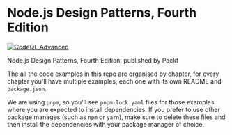 # Node.js Design Patterns, Fourth Edition

[![CodeQL Advanced](https://github.com/ibiscum/Node.js-Design-Patterns-Fourth-Edition/actions/workflows/codeql.yml/badge.svg)](https://github.com/ibiscum/Node.js-Design-Patterns-Fourth-Edition/actions/workflows/codeql.yml)

Node.js Design Patterns, Fourth Edition, published by Packt

The all the code examples in this repo are organised by chapter, for every
chapter you'll have multiple examples, each one with its own README and
`package.json`.

We are using `pnpm`, so you'll see `pnpm-lock.yaml` files for those examples
where you are expected to install dependencies. If you prefer to use other
package manages (such as `npm` or `yarn`), make sure to delete these files and
then install the dependencies with your package manager of choice.

